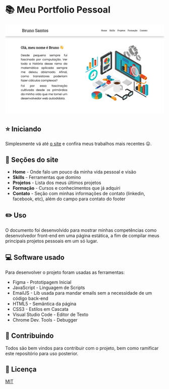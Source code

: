 # :books: Meu Portfolio Pessoal

<img src="images/readmePreview.png" />

## :star: Iniciando

Simplesmente vá até [o site](https://bruno-slv.github.io/Portfolio) e confira meus trabalhos mais recentes :stuck_out_tongue:.

## :ledger: Seções do site

* **Home** - Onde falo um pouco da minha vida pessoal e visão
* **Skills** - Ferramentas que domino
* **Projetos** - Lista dos meus últimos projetos
* **Formação** - Cursos e conhecimentos que já adquiri
* **Contato** - Seção com minhas informações de contato (linkedin, facebook, etc), além do campo para contato do footer

## :pencil2: Uso 

O documento foi desenvolvido para mostrar minhas competências como desenvolvedor front-end em uma página estática, a fim de compilar meus principais projetos pessoais em um só lugar.

## 💻 Software usado

Para desenvolver o projeto foram usadas as ferramentas:

* Figma - Prototipagem Inicial
* JavaScript - Linguagem de Scripts
* EmailJS - Lib usada para mandar emails sem a necessidade de um código back-end
* HTML5 - Semântica da página
* CSS3 - Estilos em Cascata
* Visual Studio Code - Editor de Texto
* Chrome Dev. Tools - Debugger

## 🤝 Contribuindo

Todos são bem vindos para contribuir com o projeto, bem como ramificar este repositório para uso posterior.

## :page_facing_up: Licença

[MIT](https://opensource.org/licenses/MIT)

